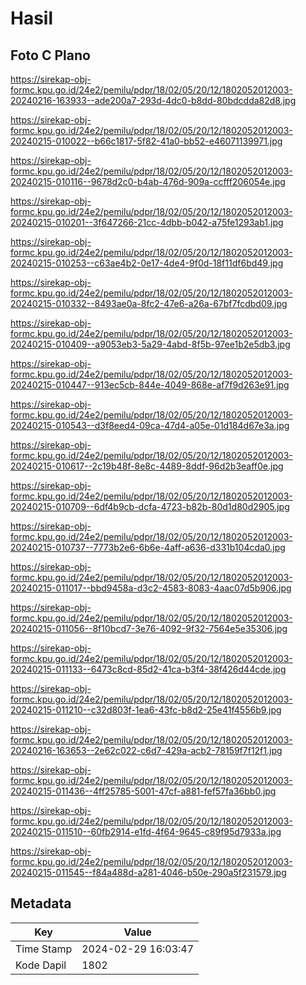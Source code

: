 # Hasil

## Foto C Plano

https://sirekap-obj-formc.kpu.go.id/24e2/pemilu/pdpr/18/02/05/20/12/1802052012003-20240216-163933--ade200a7-293d-4dc0-b8dd-80bdcdda82d8.jpg

https://sirekap-obj-formc.kpu.go.id/24e2/pemilu/pdpr/18/02/05/20/12/1802052012003-20240215-010022--b66c1817-5f82-41a0-bb52-e46071139971.jpg

https://sirekap-obj-formc.kpu.go.id/24e2/pemilu/pdpr/18/02/05/20/12/1802052012003-20240215-010116--9678d2c0-b4ab-476d-909a-ccfff206054e.jpg

https://sirekap-obj-formc.kpu.go.id/24e2/pemilu/pdpr/18/02/05/20/12/1802052012003-20240215-010201--3f647266-21cc-4dbb-b042-a75fe1293ab1.jpg

https://sirekap-obj-formc.kpu.go.id/24e2/pemilu/pdpr/18/02/05/20/12/1802052012003-20240215-010253--c63ae4b2-0e17-4de4-9f0d-18f11df6bd49.jpg

https://sirekap-obj-formc.kpu.go.id/24e2/pemilu/pdpr/18/02/05/20/12/1802052012003-20240215-010332--8493ae0a-8fc2-47e6-a26a-67bf7fcdbd09.jpg

https://sirekap-obj-formc.kpu.go.id/24e2/pemilu/pdpr/18/02/05/20/12/1802052012003-20240215-010409--a9053eb3-5a29-4abd-8f5b-97ee1b2e5db3.jpg

https://sirekap-obj-formc.kpu.go.id/24e2/pemilu/pdpr/18/02/05/20/12/1802052012003-20240215-010447--913ec5cb-844e-4049-868e-af7f9d263e91.jpg

https://sirekap-obj-formc.kpu.go.id/24e2/pemilu/pdpr/18/02/05/20/12/1802052012003-20240215-010543--d3f8eed4-09ca-47d4-a05e-01d184d67e3a.jpg

https://sirekap-obj-formc.kpu.go.id/24e2/pemilu/pdpr/18/02/05/20/12/1802052012003-20240215-010617--2c19b48f-8e8c-4489-8ddf-96d2b3eaff0e.jpg

https://sirekap-obj-formc.kpu.go.id/24e2/pemilu/pdpr/18/02/05/20/12/1802052012003-20240215-010709--6df4b9cb-dcfa-4723-b82b-80d1d80d2905.jpg

https://sirekap-obj-formc.kpu.go.id/24e2/pemilu/pdpr/18/02/05/20/12/1802052012003-20240215-010737--7773b2e6-6b6e-4aff-a636-d331b104cda0.jpg

https://sirekap-obj-formc.kpu.go.id/24e2/pemilu/pdpr/18/02/05/20/12/1802052012003-20240215-011017--bbd9458a-d3c2-4583-8083-4aac07d5b906.jpg

https://sirekap-obj-formc.kpu.go.id/24e2/pemilu/pdpr/18/02/05/20/12/1802052012003-20240215-011056--8f10bcd7-3e76-4092-9f32-7564e5e35306.jpg

https://sirekap-obj-formc.kpu.go.id/24e2/pemilu/pdpr/18/02/05/20/12/1802052012003-20240215-011133--6473c8cd-85d2-41ca-b3f4-38f426d44cde.jpg

https://sirekap-obj-formc.kpu.go.id/24e2/pemilu/pdpr/18/02/05/20/12/1802052012003-20240215-011210--c32d803f-1ea6-43fc-b8d2-25e41f4556b9.jpg

https://sirekap-obj-formc.kpu.go.id/24e2/pemilu/pdpr/18/02/05/20/12/1802052012003-20240216-163653--2e62c022-c6d7-429a-acb2-78159f7f12f1.jpg

https://sirekap-obj-formc.kpu.go.id/24e2/pemilu/pdpr/18/02/05/20/12/1802052012003-20240215-011436--4ff25785-5001-47cf-a881-fef57fa36bb0.jpg

https://sirekap-obj-formc.kpu.go.id/24e2/pemilu/pdpr/18/02/05/20/12/1802052012003-20240215-011510--60fb2914-e1fd-4f64-9645-c89f95d7933a.jpg

https://sirekap-obj-formc.kpu.go.id/24e2/pemilu/pdpr/18/02/05/20/12/1802052012003-20240215-011545--f84a488d-a281-4046-b50e-290a5f231579.jpg


## Metadata

| Key        | Value               |
| ---------- | ------------------- |
| Time Stamp | 2024-02-29 16:03:47 |
| Kode Dapil | 1802                |



